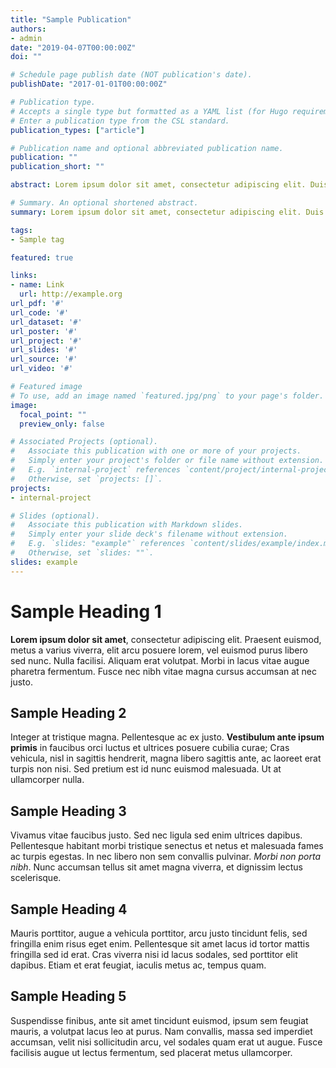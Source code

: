```yaml
---
title: "Sample Publication"
authors:
- admin
date: "2019-04-07T00:00:00Z"
doi: ""

# Schedule page publish date (NOT publication's date).
publishDate: "2017-01-01T00:00:00Z"

# Publication type.
# Accepts a single type but formatted as a YAML list (for Hugo requirements).
# Enter a publication type from the CSL standard.
publication_types: ["article"]

# Publication name and optional abbreviated publication name.
publication: ""
publication_short: ""

abstract: Lorem ipsum dolor sit amet, consectetur adipiscing elit. Duis posuere tellus ac convallis placerat. Proin tincidunt magna sed ex sollicitudin condimentum. Sed ac faucibus dolor, scelerisque sollicitudin nisi. Cras purus urna, suscipit quis sapien eu, pulvinar tempor diam.

# Summary. An optional shortened abstract.
summary: Lorem ipsum dolor sit amet, consectetur adipiscing elit. Duis posuere tellus ac convallis placerat. Proin tincidunt magna sed ex sollicitudin condimentum.

tags:
- Sample tag

featured: true

links:
- name: Link
  url: http://example.org
url_pdf: '#'
url_code: '#'
url_dataset: '#'
url_poster: '#'
url_project: '#'
url_slides: '#'
url_source: '#'
url_video: '#'

# Featured image
# To use, add an image named `featured.jpg/png` to your page's folder. 
image:
  focal_point: ""
  preview_only: false

# Associated Projects (optional).
#   Associate this publication with one or more of your projects.
#   Simply enter your project's folder or file name without extension.
#   E.g. `internal-project` references `content/project/internal-project/index.md`.
#   Otherwise, set `projects: []`.
projects:
- internal-project

# Slides (optional).
#   Associate this publication with Markdown slides.
#   Simply enter your slide deck's filename without extension.
#   E.g. `slides: "example"` references `content/slides/example/index.md`.
#   Otherwise, set `slides: ""`.
slides: example
---
```

# Sample Heading 1

**Lorem ipsum dolor sit amet**, consectetur adipiscing elit. Praesent euismod, metus a varius viverra, elit arcu posuere lorem, vel euismod purus libero sed nunc. Nulla facilisi. Aliquam erat volutpat. Morbi in lacus vitae augue pharetra fermentum. Fusce nec nibh vitae magna cursus accumsan at nec justo.

## Sample Heading 2

Integer at tristique magna. Pellentesque ac ex justo. **Vestibulum ante ipsum primis** in faucibus orci luctus et ultrices posuere cubilia curae; Cras vehicula, nisl in sagittis hendrerit, magna libero sagittis ante, ac laoreet erat turpis non nisi. Sed pretium est id nunc euismod malesuada. Ut at ullamcorper nulla.

## Sample Heading 3

Vivamus vitae faucibus justo. Sed nec ligula sed enim ultrices dapibus. Pellentesque habitant morbi tristique senectus et netus et malesuada fames ac turpis egestas. In nec libero non sem convallis pulvinar. _Morbi non porta nibh_. Nunc accumsan tellus sit amet magna viverra, et dignissim lectus scelerisque.

## Sample Heading 4

Mauris porttitor, augue a vehicula porttitor, arcu justo tincidunt felis, sed fringilla enim risus eget enim. Pellentesque sit amet lacus id tortor mattis fringilla sed id erat. Cras viverra nisi id lacus sodales, sed porttitor elit dapibus. Etiam et erat feugiat, iaculis metus ac, tempus quam.

## Sample Heading 5

Suspendisse finibus, ante sit amet tincidunt euismod, ipsum sem feugiat mauris, a volutpat lacus leo at purus. Nam convallis, massa sed imperdiet accumsan, velit nisi sollicitudin arcu, vel sodales quam erat ut augue. Fusce facilisis augue ut lectus fermentum, sed placerat metus ullamcorper.
